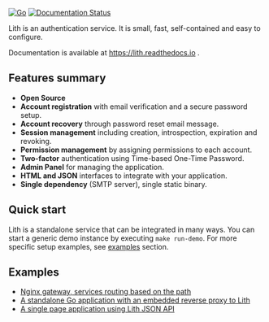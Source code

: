 [![Go](https://github.com/husio/lith/actions/workflows/test.yml/badge.svg)](https://github.com/husio/lith/actions/workflows/test.yml)
[![Documentation Status](https://readthedocs.org/projects/lith/badge/?version=latest)](https://lith.readthedocs.io/?badge=latest)


Lith is an authentication service. It is small, fast, self-contained and easy to configure.

Documentation is available at https://lith.readthedocs.io .

## Features summary

* **Open Source**
* **Account registration** with email verification and a secure password setup.
* **Account recovery** through password reset email message.
* **Session management** including creation, introspection, expiration and revoking.
* **Permission management** by assigning permissions to each account.
* **Two-factor** authentication using Time-based One-Time Password.
* **Admin Panel** for managing the application.
* **HTML and JSON** interfaces to integrate with your application.
* **Single dependency** (SMTP server), single static binary.


## Quick start

Lith is a standalone service that can be integrated in many ways. You can start a generic demo instance by executing `make run-demo`.
For more specific setup examples, see [examples](#examples) section.


## Examples

- [Nginx gateway, services routing based on the path](examples/nginx_gateway/)
- [A standalone Go application with an embedded reverse proxy to Lith](examples/go_reverseproxy/)
- [A single page application using Lith JSON API](examples/js_spa/)
